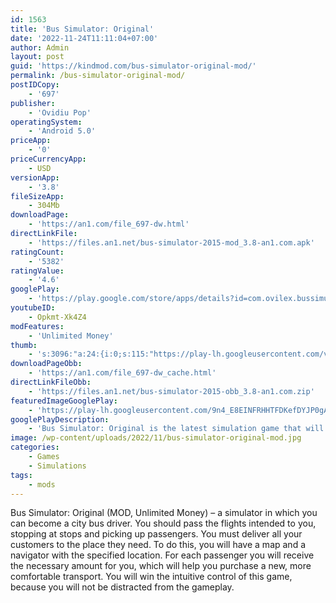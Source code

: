 ```yaml
---
id: 1563
title: 'Bus Simulator: Original'
date: '2022-11-24T11:11:04+07:00'
author: Admin
layout: post
guid: 'https://kindmod.com/bus-simulator-original-mod/'
permalink: /bus-simulator-original-mod/
postIDCopy:
    - '697'
publisher:
    - 'Ovidiu Pop'
operatingSystem:
    - 'Android 5.0'
priceApp:
    - '0'
priceCurrencyApp:
    - USD
versionApp:
    - '3.8'
fileSizeApp:
    - 304Mb
downloadPage:
    - 'https://an1.com/file_697-dw.html'
directLinkFile:
    - 'https://files.an1.net/bus-simulator-2015-mod_3.8-an1.com.apk'
ratingCount:
    - '5382'
ratingValue:
    - '4.6'
googlePlay:
    - 'https://play.google.com/store/apps/details?id=com.ovilex.bussimulator2015'
youtubeID:
    - Opkmt-Xk4Z4
modFeatures:
    - 'Unlimited Money'
thumb:
    - 's:3096:"a:24:{i:0;s:115:"https://play-lh.googleusercontent.com/vJx5TcapdM1ujh2iKhgb8KcpWdiNy9o1gfT-DgJ_NZZGQS7OT8uyaksGBEzNepvYUTM=w526-h296";i:1;s:116:"https://play-lh.googleusercontent.com/iQBqOCzU-XULz79mmReka8OF2ccwEVqgpR6-LU53QumzwwRdlUbM1QHUbm2pKytWm96D=w526-h296";i:2;s:116:"https://play-lh.googleusercontent.com/L56Qgtu7CYYkiaS1-ytUol1FE4m5w7fl2gyRqezIumL4htQdX3kRepIIMfo75m31XArd=w526-h296";i:3;s:115:"https://play-lh.googleusercontent.com/31KacCQnhH_md18RbmEK4l9ETh19OXcxBdm46_TUSwSmEEgCnMuA5QAxVrxOlgZN2gQ=w526-h296";i:4;s:116:"https://play-lh.googleusercontent.com/MlD16y6-EWH0p62QAX5h4Vg1ZjTxfI2ukpXKSPJ97p51MzbNoxRq5HXuG7C159Shgz-6=w526-h296";i:5;s:115:"https://play-lh.googleusercontent.com/tEtJ3PDciGpNIrqesS8T3Z968YOAqY2VDEpMzUotSK_YEg1kBJzzn54vQlzqVne8FrE=w526-h296";i:6;s:114:"https://play-lh.googleusercontent.com/r154_l6fRuhA-GhoDwmcTC5lDxz-YZsHbzDzpf7ZwCbalGQAPpFXJR8l5fqfqKUO0w=w526-h296";i:7;s:115:"https://play-lh.googleusercontent.com/EiKzm6RpXLSW8mIjyD4gkv5_6BWKqwVNDzFNZTnF-Ac-Ui76_bbkYg8OE8HH3f5OTRI=w526-h296";i:8;s:115:"https://play-lh.googleusercontent.com/4gteGdkPbS3mGDiqc6JNqv-aDjcKzoKbUUX2ZwigrKyIoW0O9Wo4yyKjtw9ZpTchWag=w526-h296";i:9;s:115:"https://play-lh.googleusercontent.com/CPVOdhsyl99zPfikWTt-PeT5fQeKEIjHZUtUbIntlI4W1Su-luC34h6ycBRMoamtOEM=w526-h296";i:10;s:115:"https://play-lh.googleusercontent.com/-3P0TOLamNZmi6bJfxD6s0a__tRqnEZi1VfttF49spEfXYYnL_eepjsOuRzCAy_nuNo=w526-h296";i:11;s:115:"https://play-lh.googleusercontent.com/UTw2qHA33x-brm5zBkp8voICROnWw9m7ctQfjpjTB0ITX-5oO3SqzVb2Kmai9f0RrLs=w526-h296";i:12;s:114:"https://play-lh.googleusercontent.com/uDuQlYz-HT_CmavQeMvKlUXZgShyasUw4OunJmya0PFfreDSbkNf1vLyrT3qHPLB4A=w526-h296";i:13;s:116:"https://play-lh.googleusercontent.com/GRTCoZyFDAdXssv3-h245qcnOLY2vNYt192hzuLnVRQmEZkLhAqvb5rzwmBPd4CbxynB=w526-h296";i:14;s:115:"https://play-lh.googleusercontent.com/mBq5jIN0GCk8HpMJsEufxYfA6vYbUXswMfwLTbZXqaDCGV7jtv6WtjfVnWmBy2vSmbM=w526-h296";i:15;s:115:"https://play-lh.googleusercontent.com/Ue9ke_9Gif5FXPK2yjWEkNH5EjRxr5kbQ0guzLfg8POyq8gWzNrpg5svdy2xvo8VCdY=w526-h296";i:16;s:115:"https://play-lh.googleusercontent.com/3xtaMhlt--hiANSPkZrJFjkLusR6jQ8jrfCd8CE5xGw2n80W6hBlzdIvAgtg6KcvHq4=w526-h296";i:17;s:115:"https://play-lh.googleusercontent.com/n9C__R8pMgvP6WmNRC9HT9zGHNlQwmw-c9vn8kJ4q_7Jicsf4M79YUkPGfoecBv-FV4=w526-h296";i:18;s:115:"https://play-lh.googleusercontent.com/lSWdRAQ9Jlhgj7oMH9uDVThHcun06Aat8Wl3uP9iQVSz0EKfUFpIE9PzuQr-6DZh1wA=w526-h296";i:19;s:115:"https://play-lh.googleusercontent.com/15NnsyPrDcwewcHIkLra85ciwPQ2DwP-gYks6EpTex0bneQRdMs8tyEovSEquvOLy_A=w526-h296";i:20;s:115:"https://play-lh.googleusercontent.com/4SYsy5Agvja4mIOIf6GVjruxfDbUVk56bnDeBbTEACkqqdby6dLk12Z4mVOUVFQHLLc=w526-h296";i:21;s:116:"https://play-lh.googleusercontent.com/SBqFshxRSa8e4P4QZaMx2xjkGBSA4R3Y-xQjemJ5dMmt8Ujl6zlS3BOMU84Pk2mwufv0=w526-h296";i:22;s:115:"https://play-lh.googleusercontent.com/-KZI-UqlQTZsUoeEzzOB4PPSYpbIkzXc2gArEc3ey5Ttu5H8qht43NJ4llj2wEkDcs8=w526-h296";i:23;s:115:"https://play-lh.googleusercontent.com/r2qV9DC3PRdJtOG6_5Qi-JabZHIYw7TZXCsCNj9UwSld7r_PzdIQjT6OciI2tdFPQ78=w526-h296";}";'
downloadPageObb:
    - 'https://an1.com/file_697-dw_cache.html'
directLinkFileObb:
    - 'https://files.an1.net/bus-simulator-2015-obb_3.8-an1.com.zip'
featuredImageGooglePlay:
    - 'https://play-lh.googleusercontent.com/9n4_E8EINFRHHTFDKefDYJP0gAxpi-8bvEV12WGyVTEP-4rah5qimzUCINhXdW1KGnA'
googlePlayDescription:
    - 'Bus Simulator: Original is the latest simulation game that will offer you the chance to become a real Bus Driver! Realistic maps, incredible vehicles, wonderful interiors will make you feel like driving a real bus! It''s time to get on board and drive the bus to complete all the routes! Next-gen graphics including people animations, articulated, double and school buses will make this bus game the best on the market! Get Bus Simulator: Original now!- Realistic Maps (Los Angeles, Paris, Rome, Berlin, Alaska, etc...).- 25 Buses (articulated, double-decker, school, etc...).'
image: /wp-content/uploads/2022/11/bus-simulator-original-mod.jpg
categories:
    - Games
    - Simulations
tags:
    - mods
---
```


Bus Simulator: Original (MOD, Unlimited Money) – a simulator in which you can become a city bus driver. You should pass the flights intended to you, stopping at stops and picking up passengers. You must deliver all your customers to the place they need. To do this, you will have a map and a navigator with the specified location. For each passenger you will receive the necessary amount for you, which will help you purchase a new, more comfortable transport. You will win the intuitive control of this game, because you will not be distracted from the gameplay.
